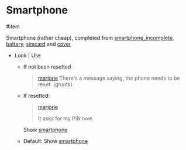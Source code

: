 # Smartphone

#item

Smartphone (rather cheap), completed from [smartphone_incomplete](smartphone_incomplete.md), [battery](battery.md), [simcard](simcard.md) and [cover](cover.md)

- Look | Use
  - If not been resetted

    > [marjorie](../characters/marjorie.md)
    > There's a message saying, the phone needs to be reset. (grunts)

  - If resetted:

    > [marjorie](characters/marjorie.md)
    >
    > It asks for my PIN now.

    Show [smartphone](../closeups/smartphone.md)
	
  - Default:
     Show [smartphone](../closeups/smartphone.md)
